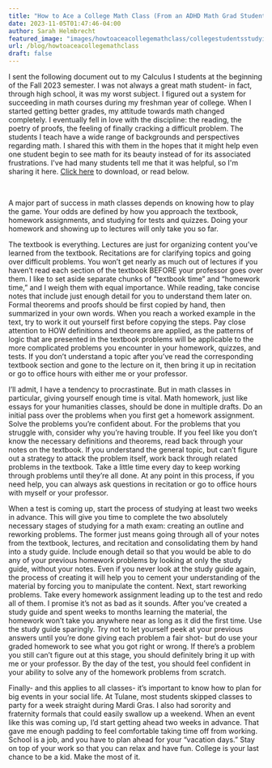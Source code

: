 ```yaml
---
title: "How to Ace a College Math Class (From an ADHD Math Grad Student who Used to Hate Math)"
date: 2023-11-05T01:47:46-04:00
author: Sarah Helmbrecht
featured_image: "images/howtoaceacollegemathclass/collegestudentsstudying.jpeg"
url: /blog/howtoaceacollegemathclass
draft: false
---
```


I sent the following document out to my Calculus I students at the beginning of the Fall 2023 semester. I was not always a great math student- in fact, through high school, it was my worst subject. I figured out a system for succeeding in math courses during my freshman year of college. When I started getting better grades, my attitude towards math changed completely. I eventually fell in love with the discipline: the reading, the poetry of proofs, the feeling of finally cracking a difficult problem. The students I teach have a wide range of backgrounds and perspectives regarding math. I shared this with them in the hopes that it might help even one student begin to see math for its beauty instead of for its associated frustrations. I've had many students tell me that it was helpful, so I'm sharing it here. [Click here](/docs/howtoaceacollegemathclass/howtoaceacollegemathclass.pdf) to download, or read below.

&nbsp;

A major part of success in math classes depends on knowing how to play the game. Your odds are defined by how you approach the textbook, homework assignments, and studying for tests and quizzes. Doing your homework and showing up to lectures will only take you so far.

The textbook is everything. Lectures are just for organizing content you’ve learned from the textbook. Recitations are for clarifying topics and going over difficult problems. You won’t get nearly as much out of lectures if you haven’t read each section of the textbook BEFORE your professor goes over them. I like to set aside separate chunks of “textbook time” and “homework time,” and I weigh them with equal importance. While reading, take concise notes that include just enough detail for you to understand them later on. Formal theorems and proofs should be first copied by hand, then summarized in your own words. When you reach a worked example in the text, try to work it out yourself first before copying the steps. Pay close attention to HOW definitions and theorems are applied, as the patterns of logic that are presented in the textbook problems will be applicable to the more complicated problems you encounter in your homework, quizzes, and tests. If you don’t understand a topic after you’ve read the corresponding textbook section and gone to the lecture on it, then bring it up in recitation or go to office hours with either me or your professor.

I’ll admit, I have a tendency to procrastinate. But in math classes in particular, giving yourself enough time is vital. Math homework, just like essays for your humanities classes, should be done in multiple drafts. Do an initial pass over the problems when you first get a homework assignment. Solve the problems you’re confident about. For the problems that you struggle with, consider why you’re having trouble. If you feel like you don’t know the necessary definitions and theorems, read back through your notes on the textbook. If you understand the general topic, but can’t figure out a strategy to attack the problem itself, work back through related problems in the textbook. Take a little time every day to keep working through problems until they’re all done. At any point in this process, if you need help, you can always ask questions in recitation or go to office hours with myself or your professor.

When a test is coming up, start the process of studying at least two weeks in advance. This will give you time to complete the two absolutely necessary stages of studying for a math exam: creating an outline and reworking problems. The former just means going through all of your notes from the textbook, lectures, and recitation and consolidating them by hand into a study guide. Include enough detail so that you would be able to do any of your previous homework problems by looking at only the study guide, without your notes. Even if you never look at the study guide again, the process of creating it will help you to cement your understanding of the material by forcing you to manipulate the content. Next, start reworking problems. Take every homework assignment leading up to the test and redo all of them. I promise it’s not as bad as it sounds. After you’ve created a study guide and spent weeks to months learning the material, the homework won’t take you anywhere near as long as it did the first time. Use the study guide sparingly. Try not to let yourself peek at your previous answers until you’re done giving each problem a fair shot- but do use your graded homework to see what you got right or wrong. If there’s a problem you still can’t figure out at this stage, you should definitely bring it up with me or your professor. By the day of the test, you should feel confident in your ability to solve any of the homework problems from scratch.

Finally- and this applies to all classes- it’s important to know how to plan for big events in your social life. At Tulane, most students skipped classes to party for a week straight during Mardi Gras. I also had sorority and fraternity formals that could easily swallow up a weekend. When an event like this was coming up, I’d start getting ahead two weeks in advance. That gave me enough padding to feel comfortable taking time off from working. School is a job, and you have to plan ahead for your “vacation days.” Stay on top of your work so that you can relax and have fun. College is your last chance to be a kid. Make the most of it.
